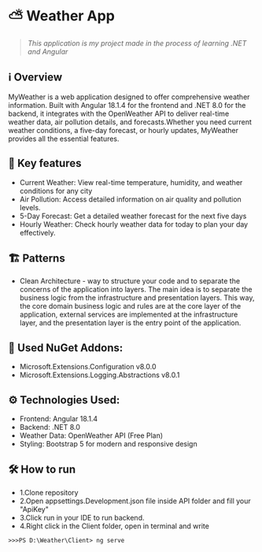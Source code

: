 # ⛅ Weather App
> *This application is my project made in the process of learning .NET and Angular*

## ℹ️ Overview

MyWeather is a web application designed to offer comprehensive weather information. Built with Angular 18.1.4 for the frontend and .NET 8.0 for the backend, it integrates with the OpenWeather API to deliver real-time weather data, air pollution details, and forecasts.Whether you need current weather conditions, a five-day forecast, or hourly updates, MyWeather provides all the essential features.

## 🌟 Key features
- Current Weather: View real-time temperature, humidity, and weather conditions for any city
- Air Pollution: Access detailed information on air quality and pollution levels.
- 5-Day Forecast: Get a detailed weather forecast for the next five days
- Hourly Weather: Check hourly weather data for today to plan your day effectively.

## 🏗️ Patterns
 - Clean Architecture - way to structure your code and to separate the concerns of the application into layers. The main idea is to separate the business logic from the infrastructure and presentation layers. This way, the core domain business logic and rules are at the core layer of the application, external services are implemented at the infrastructure layer, and the presentation layer is the entry point of the application.

## 🧰 Used NuGet Addons:
- Microsoft.Extensions.Configuration v8.0.0
- Microsoft.Extensions.Logging.Abstractions v8.0.1

## ⚙️ Technologies Used:
- Frontend: Angular 18.1.4
- Backend: .NET 8.0
- Weather Data: OpenWeather API (Free Plan)
- Styling: Bootstrap 5 for modern and responsive design

## 🛠️ How to run
- 1.Clone repository
- 2.Open appsettings.Development.json file inside API folder and fill your "ApiKey"
- 3.Click run in your IDE to run backend.
- 4.Right click in the Client folder, open in terminal and write
```CMD
>>>PS D:\Weather\Client> ng serve
```
